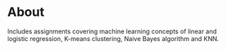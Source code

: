 # About

Includes assignments covering machine learning concepts of linear and logistic regression, K-means clustering, Naive Bayes algorithm and KNN.
